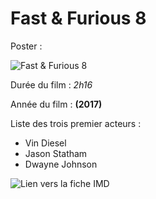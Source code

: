 # Fast & Furious 8

Poster : 

![Fast & Furious 8](https://images-na.ssl-images-amazon.com/images/M/MV5BMjMxODI2NDM5Nl5BMl5BanBnXkFtZTgwNjgzOTk1MTI@._V1_UX182_CR0,0,182,268_AL_.jpg)

Durée du film : *2h16*

Année du film : **(2017)**

Liste des trois premier acteurs :

* Vin Diesel
* Jason Statham
* Dwayne Johnson

![Lien vers la fiche IMD](http://www.imdb.com/title/tt4630562/)